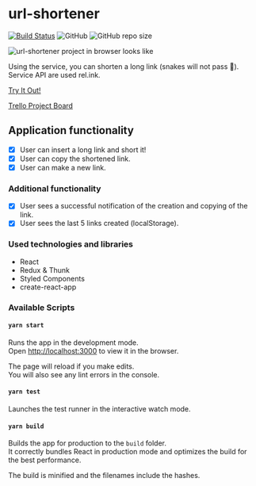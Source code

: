 # url-shortener
[![Build Status](https://travis-ci.com/s0xzwasd/url-shortener.svg?branch=master)](https://travis-ci.com/s0xzwasd/url-shortener) ![GitHub](https://img.shields.io/github/license/s0xzwasd/url-shortener) ![GitHub repo size](https://img.shields.io/github/repo-size/s0xzwasd/url-shortener)

![url-shortener project in browser looks like](https://i.imgur.com/csQbd7a.png)

Using the service, you can shorten a long link (snakes will not pass 🐍). Service API are used rel.ink.

[Try It Out!](https://url-shortener.surge.sh/)

[Trello Project Board](https://trello.com/c/v3MDp1pK)

## Application functionality

- [x] User can insert a long link and short it!
- [x] User can copy the shortened link.
- [x] User can make a new link.

### Additional functionality

- [x] User sees a successful notification of the creation and copying of the link.
- [x] User sees the last 5 links created (localStorage).

### Used technologies and libraries

- React
- Redux & Thunk
- Styled Components
- create-react-app

### Available Scripts

#### `yarn start`

Runs the app in the development mode.<br />
Open [http://localhost:3000](http://localhost:3000) to view it in the browser.

The page will reload if you make edits.<br />
You will also see any lint errors in the console.

#### `yarn test`

Launches the test runner in the interactive watch mode.<br />

#### `yarn build`

Builds the app for production to the `build` folder.<br />
It correctly bundles React in production mode and optimizes the build for the best performance.

The build is minified and the filenames include the hashes.<br />
